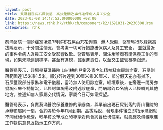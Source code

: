 ```yaml
---
layout: post
title: 葵涌醫院有石屎剝落　高拔陞關注事件確保病人員工安全
date: 2023-03-08 14:47:52.000000000 +08:00
link: https://news.rthk.hk/rthk/ch/component/k2/1691031-20230308.htm
categories: rthk
---
```


葵涌醫院一個診症室凌晨3時許有石屎由天花剝落，無人受傷，醫管局行政總裁高拔陞表示，十分關注情況，會考慮一切可行措施確保病人及員工安全， 並就最近的事件令病人及員工安全受影響致歉。醫管局表示，關注承辦商有關保養工作的表現，如果未能達到標準，甚至有違規，會跟進責任，以至交由監管機構跟進。

醫管局表示，現場是葵涌醫院 L座1樓的兒童及青少年精神科病房診症室，石屎剝落範圍達1.5米乘1.5米，部分碎片達到30厘米乘30厘米，部分假天花亦有掉下，石屎壓毀部分家俬和電子儀器，當時無人使用診症室。經堪察後，在旁邊一間房亦發現石屎不穩情況，已經封鎖現場及附近診症室，而病房的15名病人已經轉到其他地方，並通知病人家屬交代情況，家屬今日可如常探望。

醫管局表示，負責葵涌醫院保養維修的承辦商，與早前出現石屎剝落的青山醫院的承辦商屬同一間，合約將於今年11月到期。高拔陞說，發現事件後立即指示聯網就不同施施作檢查，較早前公布成立的專家委員會將會檢視個案，就設施及儀器跟進工作提供意見及指示工作方向。
